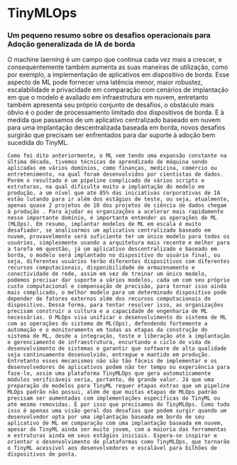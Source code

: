 # TinyMLOps
### Um pequeno resumo sobre os desafios operacionais para Adoção generalizada de IA de borda

  O machine laerning é um campo que continua cada vez mais a crescer, e consequentemente também aumenta as suas maneiras de utilização, como por exemplo, a implementação de aplicativos em dispositivo de borda. Esse aspecto de ML pode fornecer uma latência menor, maior robustez, escalabilidade e privacidade em comparação com cenários de implantação em que o modelo é avaliado em infraestrutura em nuvem, entretanto também apresenta seu próprio conjunto de desafios, o obstáculo mais óbvio é o poder de processamento limitado dos dispositivos de borda. E à medida que passamos de um aplicativo centralizado baseado em nuvem para uma implantação descentralizada baseada em borda, novos desafios surgirão que precisam ser enfrentados para dar suporte à adoção bem sucedida do TinyML. 

	Como foi dito anteriormente, o ML vem tendo uma expansão constante na última década, tivemos técnicas de aprendizado de máquina sendo aplicadas em vários domínios, como finanças, medicina, comércio ou entretenimento, na qual foram desenvolvidos por cientistas de dados. Porém o resultado é um pipeline complicado de vários scripts e estruturas, na qual dificulta muito a implantação do modelo em produção, a um nível que até 85% das iniciativas corporativas de IA estão lutando para ir além dos estágios de teste, ou seja, atualmente, apenas quase 2 projetos de 10 dos projetos de ciência de dados chegam à produção . Para ajudar as organizações a acelerar mais rapidamente nesse importante domínio, é importante entender as operações de ML (MLOps). Em resumo, implantar modelos de ML em escala é muito desafiador, se analisarmos um aplicativo centralizado baseado em nuvem, provavelmente será suficiente ter um único modelo para todos os usuários, simplesmente usando a arquitetura mais recente e melhor para a tarefa em questão, já um aplicativo descentralizado e baseado em borda, o modelo será implantado no dispositivo do usuário final, ou seja, diferentes usuários terão diferentes dispositivos com diferentes recursos computacionais, disponibilidade de armazenamento e conectividade de rede, assim em vez de treinar um único modelo, podemos precisar dar suporte a vários modelos, cada um com seu próprio custo computacional e compensação de precisão, para tornar isso ainda mais complicado, o melhor modelo para um determinado dispositivo pode depender de fatores externos além dos recursos computacionais do dispositivo. Dessa forma, para tentar resolver isso, as organizações precisam construir a cultura e a capacidade de engenharia de ML necessárias. O MLOps visa unificar o desenvolvimento do sistema de ML com as operações do sistema de ML(Ops), defendendo fortemente a automação e o monitoramento em todas as etapas da construção do sistema de ML, desde a integração, teste e liberação até a implantação e gerenciamento de infraestrutura, encurtando o ciclo de vida de desenvolvimento de sistemas e garantir que software de alta qualidade seja continuamente desenvolvido, entregue e mantido em produção. Entretanto esses mecanismos não são tão fáceis de implementar e os desenvolvedores de aplicativos podem não ter tempo ou experiência para faze-lo, assim uma plataforma TinyMLOps que gera automaticamente módulos verificáveis seria, portanto, de grande valor. Já que uma preparação de modelos para TinyML requer etapas extras que um pipeline MLOps padrão não possui, além de que muitas etapas de MLOps padrão precisam ser aumentadas com implementações específicas do TinyML ou até mesmo removidas. É por isso que precisamos do TinyMLOps. Como tudo isso é apenas uma visão geral dos desafios que podem surgir quando um desenvolvedor opta por uma implantação baseada em borda de seu aplicativo de ML em comparação com uma implantação baseada em nuvem, apesar do TinyML ainda ser muito jovem, com a maioria das ferramentas e estruturas ainda em seus estágios iniciais. Espera-se inspirar e orientar o desenvolvimento de plataformas como TinyMLOps, que tornarão o TinyML acessível aos desenvolvedores e escalável para bilhões de dispositivos de ponta.	

